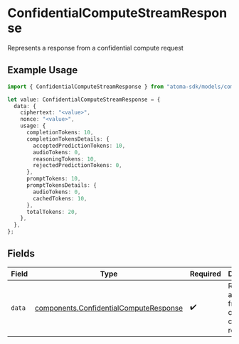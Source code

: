 # ConfidentialComputeStreamResponse

Represents a response from a confidential compute request

## Example Usage

```typescript
import { ConfidentialComputeStreamResponse } from "atoma-sdk/models/components";

let value: ConfidentialComputeStreamResponse = {
  data: {
    ciphertext: "<value>",
    nonce: "<value>",
    usage: {
      completionTokens: 10,
      completionTokensDetails: {
        acceptedPredictionTokens: 10,
        audioTokens: 0,
        reasoningTokens: 10,
        rejectedPredictionTokens: 0,
      },
      promptTokens: 10,
      promptTokensDetails: {
        audioTokens: 0,
        cachedTokens: 10,
      },
      totalTokens: 20,
    },
  },
};
```

## Fields

| Field                                                                                            | Type                                                                                             | Required                                                                                         | Description                                                                                      |
| ------------------------------------------------------------------------------------------------ | ------------------------------------------------------------------------------------------------ | ------------------------------------------------------------------------------------------------ | ------------------------------------------------------------------------------------------------ |
| `data`                                                                                           | [components.ConfidentialComputeResponse](../../models/components/confidentialcomputeresponse.md) | :heavy_check_mark:                                                                               | Represents a response from a confidential compute request                                        |
